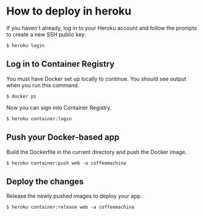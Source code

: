 # How to deploy in heroku
If you haven't already, log in to your Heroku account and follow the prompts to create a new SSH public key.

```$ heroku login```
## Log in to Container Registry
You must have Docker set up locally to continue. You should see output when you run this command.

```$ docker ps```

Now you can sign into Container Registry.

```$ heroku container:login```
## Push your Docker-based app
Build the Dockerfile in the current directory and push the Docker image.

```$ heroku container:push web -a coffeemachina```
## Deploy the changes
Release the newly pushed images to deploy your app.

```$ heroku container:release web -a coffeemachina```
